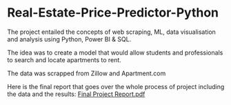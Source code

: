# Real-Estate-Price-Predictor-Python
<p> 
The project entailed the concepts of web scraping, ML, data visualisation and analysis using Python, Power BI & SQL.

The idea was to create a model that would allow students and professionals to search and locate apartments to rent.

The data was scrapped from Zillow and Apartment.com

Here is the final report that goes over the whole process of project including the data and the results: [Final Project Report.pdf](https://github.com/AtharvaDharia0732/Real-Estate-Price-Predictor-Python/blob/main/Final%20Project%20Report.pdf)

</p>
